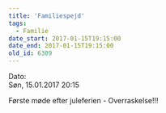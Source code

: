 ```yaml
---
title: 'Familiespejd'
tags:
  - Familie
date_start: 2017-01-15T19:15:00
date_end: 2017-01-15T19:15:00
old_id: 6309
---
```

<div class="field field-type-datetime field-field-tidspunkt">
    <div class="field-items">
            <div class="field-item odd">
                      <div class="field-label-inline-first">
              Dato:&nbsp;</div>
                    Søn, 15.01.2017 20:15        </div>
        </div>
</div>


Første møde efter juleferien - Overraskelse!!!